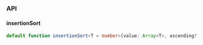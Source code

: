 

### API

#### insertionSort

```ts
default function insertionSort<T = number>(value: Array<T>, ascending?: boolean): Array<T>;
```

